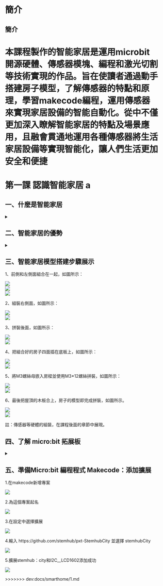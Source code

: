 # 簡介

## 簡介
本課程製作的智能家居是運用microbit 開源硬體、傳感器模塊、編程和激光切割等技術實現的作品。旨在使讀者通過動手搭建房子模型，了解傳感器的特點和原理，學習makecode編程，運用傳感器來實現家居設備的智能自動化。從中不僅更加深入瞭解智能家居的特點及場景應用，且融會貫通地運用各種傳感器將生活家居設備等實現智能化，讓人們生活更加安全和便捷
=======
# 第一課  認識智能家居 a

## 一、什麼是智能家居 
<details><summary></summary>
<P>
智能家居（smart home, home automation）是以住宅為平台，再利用綜合布線技術、網路通信技術、安全防範技術、自動控制技術及音視頻技術將家居生活有關的設備集成一體，然後構建高效的住宅設施與家庭日程事務的管理系統，從而提升家居安全性、便利性、舒適性和藝術性，並實現環保節能的居住條件。 
<P>
</details>

## 二、智能家居的優勢 
<details><summary></summary>
<P>
智能化：由原來的被動靜止結構轉變為具有能動智能的工具。 
<P>
<P>
信息化：提供全方位的訊息交換功能，幫助家庭與外部保持訊息交流暢通。 
<P>
<P>
人性化：強調人的主觀能動性，重視人與居住環境的協調，使用戶能隨心所欲地控制室內居住環境。 
<P>
<P>
節能化：關閉家用電器的睡眠模式，一鍵徹底斷電，從而節省了電能
<P>
<P>
本課程製作的智能家居是運用microbit 開源硬體、傳感器模塊、編程和激光切割等技術實現的作品。旨在使讀者通過動手搭建房子模型，了解傳感器的特點和原理，學習makecode編程，運用傳感器來實現家居設備的智能自動化。從中不僅更加深入瞭解智能家居的特點及場景應用，且融會貫通地運用各種傳感器將生活家居設備等實現智能化，讓人們生活更加安全和便捷
<P>
</details>
  
## 三、智能家居模型搭建步驟展示
<P>
1、前側和左側面組合在一起，如圖所示：
<P>
<P>

![](pic/1/1_1(1).jpg)<BR>
![](pic/1/1_1(2).jpg)<BR>
![](pic/1/1_1(3).jpg)<BR>
<P>
<P>
2、組裝右側面，如圖所示：
<P>
  
![](pic/1/1_2(1).jpg)<BR>
![](pic/1/1_2(2).jpg)<BR>  
<P>
3、拼裝後面，如圖所示：
<P>
  
![](pic/1/1_3(1).jpg)<BR>
![](pic/1/1_3(2).jpg)<BR>
<P>
4、把組合好的房子四面插在底板上，如圖所示：
<P>
  
![](pic/1/1_4(1).jpg)<BR>
![](pic/1/1_4(2).jpg)<BR>
<P>
5、將M3螺絲母嵌入房樑並使用M3*12螺絲拼裝，如圖所示：
<P>
  
![](pic/1/1_5(1).jpg)<BR>
![](pic/1/1_5(2).jpg)<BR>
<P>
6、最後把屋頂的木板合上，房子的模型即完成拼裝，如圖所示。
<P>
  
![](pic/1/1_6(1).jpg)<BR>
![](pic/1/1_6(2).jpg)<BR>
<P>
註：傳感器等硬體的組裝，在課程後面的章節中展現。
<P>

## 四、了解 micro:bit 拓展板
<details><summary></summary>
  
![](pic/1/microbit.png)<BR><P></details>
  
## 五、準備Micro:bit 編程程式 Makecode：添加擴展
<P>
1.在makecode新增專案<BR>
<P>
<P>

![](pic/1/microbit_1.png)<BR>
<P>
<P>
2.為這個專案起名<BR>
<P>
<P>
  
![](pic/1/microbit_2.png)<BR>
<P>
<P>
3.在設定中選擇擴展<BR>
<P>
<P>
  
![](pic/1/microbit_3.png)<BR>
<P>
<P>
4.輸入 https://github.com/stemhub/pxt-StemhubCity 並選擇 stemhubCity<BR>
<P>
<P>
  
![](pic/1/microbit_4.png)<BR>
<P>
<P>
5.擴展stemhub：city和I2C__LCD1602添加成功<BR>
<P>
<P>
  
![](pic/1/microbit_5.png)<BR>
<P>
>>>>>>> dev:docs/smarthome/1.md
